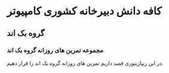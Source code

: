 # کافه دانش دبیرخانه کشوری کامپیوتر

## گروه بک اند

### مجموعه تمرین های روزانه گروه بک اند

در این ریپازیتوری قصد داریم تمرین های روزانه گروه بک اند را قرار دهیم. 
